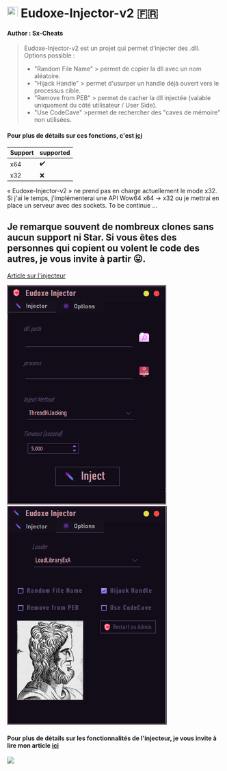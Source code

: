 <h1><img src="https://www.emojimeaning.com/img/img-twitter-64/1f1eb-1f1f7.png" width="25" height="25">  Eudoxe-Injector-v2 🇫🇷 </h1>

#### Author : Sx-Cheats

>Eudoxe-Injector-v2 est un projet qui permet d'injecter des .dll.
> Options possible :
> * "Random File Name" >  permet de copier la dll avec un nom aléatoire.
> * "Hijack Handle"  > permet d'usurper un handle déjà ouvert vers le processus cible.
> * "Remove from PEB" > permet de cacher la dll injectée (valable uniquement du côté utilisateur / User Side).
> * "Use CodeCave"   >permet de rechercher des "caves de mémoire" non utilisées.

#### Pour plus de détails sur ces fonctions, c'est [ici](https://github.com/Sx-Cheats/NTapi)



| Support  | supported |
| ------------- | ------------- | 
| x64  | ✔️  | 
| x32  | ❌  | 

« Eudoxe-Injector-v2 » ne prend pas en charge actuellement le mode x32. Si j'ai le temps, j'implémenterai une API Wow64 x64 -> x32 ou je mettrai en place un serveur avec des sockets. To be continue ...

## Je remarque souvent de nombreux clones sans aucun support ni Star. Si vous êtes des personnes qui copient ou volent le code des autres, je vous invite à partir 😛.

[Article sur l'injecteur](https://github.com/Sx-Cheats/Injector-Article)

![](https://github.com/Sx-Cheats/Eudoxe-Injector-v2/blob/main/Preview/Preview0.png) ![](https://github.com/Sx-Cheats/Eudoxe-Injector-v2/blob/main/Preview/Preview1.png)

#### Pour plus de détails sur les fonctionnalités de l'injecteur, je vous invite à lire mon article [ici](https://github.com/Sx-Cheats/Injector-Article)


![](https://img.shields.io/static/v1?label=Discord&message=$x-Cheats%232170&color=blue)

